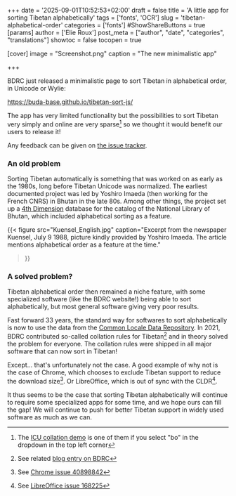 +++
date = '2025-09-01T10:52:53+02:00'
draft = false
title = 'A little app for sorting Tibetan alphabetically'
tags = ['fonts', 'OCR']
slug = 'tibetan-alphabetical-order'
categories = ['fonts']
#ShowShareButtons = true
[params]
  author = ['Elie Roux']
  post_meta = ["author", "date", "categories", "translations"]
  showtoc = false
  tocopen = true

[cover]
    image = "Screenshot.png"
    caption = "The new minimalistic app"


+++

BDRC just released a minimalistic page to sort Tibetan in alphabetical order, in Unicode or Wylie:

https://buda-base.github.io/tibetan-sort-js/

The app has very limited functionality but the possibilities to sort Tibetan very simply and online are very sparse[^1] so we thought it would benefit our users to release it!

Any feedback can be given on [the issue tracker](https://github.com/buda-base/tibetan-sort-js/issues).

### An old problem

Sorting Tibetan automatically is something that was worked on as early as the 1980s, long before Tibetan Unicode was normalized. The earliest documented project was led by Yoshiro Imaeda (then working for the French CNRS) in Bhutan in the late 80s. Among other things, the project set up a [4th Dimension](https://en.wikipedia.org/wiki/4th_Dimension_(software)) database for the catalog of the National Library of Bhutan, which included alphabetical sorting as a feature.

{{< figure
    src="Kuensel_English.jpg"
    caption="Excerpt from the newspaper Kuensel, July 9 1988, picture kindly provided by Yoshiro Imaeda. The article mentions alphabetical order as a feature at the time."
>}}

### A solved problem?

Tibetan alphabetical order then remained a niche feature, with some specialized software (like the BDRC website!) being able to sort alphabetically, but most general software giving very poor results. 

Fast forward 33 years, the standard way for softwares to sort alphabetically is now to use the data from the [Common Locale Data Repository](https://cldr.unicode.org/). In 2021, BDRC contributed so-called collation rules for Tibetan[^2] and in theory solved the problem for everyone. The collation rules were shipped in all major software that can now sort in Tibetan!

Except... that's unfortunately not the case. A good example of why not is the case of Chrome, which chooses to exclude Tibetan support to reduce the download size[^3]. Or LibreOffice, which is out of sync with the CLDR[^4].

It thus seems to be the case that sorting Tibetan alphabetically will continue to require some specialized apps for some time, and we hope ours can fill the gap! We will continue to push for better Tibetan support in widely used software as much as we can.

[^1]: The [ICU collation demo](https://icu4c-demos.unicode.org/icu-bin/collation.html) is one of them if you select "bo" in the dropdown in the top left corner

[^2]: See related [blog entry on BDRC](https://www.bdrc.io/blog/2021/10/29/sorting-out-tibetan-alphabetical-order/)

[^3]: See [Chrome issue 40898842](https://issues.chromium.org/issues/40898842)

[^4]: See [LibreOffice issue 168225](https://bugs.documentfoundation.org/show_bug.cgi?id=168225)